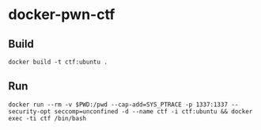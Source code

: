 # docker-pwn-ctf

## Build
`docker build -t ctf:ubuntu . `

## Run
`docker run --rm -v $PWD:/pwd --cap-add=SYS_PTRACE -p 1337:1337 --security-opt seccomp=unconfined -d --name ctf -i ctf:ubuntu && docker exec -ti ctf /bin/bash `
